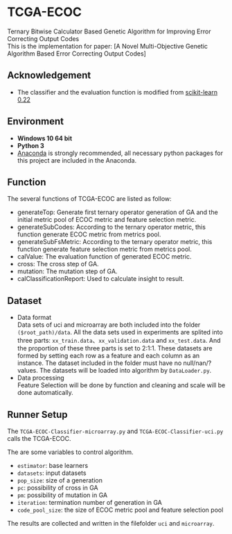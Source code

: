 # TCGA-ECOC
Ternary Bitwise Calculator Based Genetic Algorithm for Improving Error Correcting Output Codes  
This is the implementation for paper: [A Novel Multi-Objective Genetic Algorithm Based Error Correcting Output Codes]

## Acknowledgement
* The classifier and the evaluation function is modified from [scikit-learn 0.22](https://scikit-learn.org/stable/)

## Environment
* **Windows 10 64 bit**
* **Python 3**
* [Anaconda](https://www.anaconda.com/) is strongly recommended, all necessary python packages for this project are included in the Anaconda.

## Function
The several functions of TCGA-ECOC are listed as follow:  
* generateTop: Generate first ternary operator generation of GA and the initial metric pool of ECOC metric and feature selection metric.
* generateSubCodes: According to the ternary operator metric, this function generate ECOC metric from metrics pool.
* generateSubFsMetric: According to the ternary operator metric, this function generate feature selection metric from metrics pool.
* calValue: The evaluation function of generated ECOC metric.
* cross: The cross step of GA.
* mutation: The mutation step of GA.
* calClassificationReport: Used to calculate insight to result.

## Dataset
* Data format  
Data sets of uci and microarray are both included into the folder `($root_path)/data`.
All the data sets used in experiments are splited into three parts: `xx_train.data`、`xx_validation.data` and `xx_test.data`. And the proportion of these three parts is set to 2:1:1.
These datasets are formed by setting each row as a feature and each column as an instance.
The dataset included in the folder must have no null/nan/? values.
The datasets will be loaded into algorithm by `DataLoader.py`.
* Data processing  
Feature Selection will be done by function and cleaning and scale will be done automatically.

## Runner Setup
The `TCGA-ECOC-Classifier-microarray.py` and `TCGA-ECOC-Classifier-uci.py` calls the TCGA-ECOC.  
  
The are some variables to control algorithm.
* `estimator`: base learners
* `datasets`: input datasets
* `pop_size`: size of a generation
* `pc`: possibility of cross in GA
* `pm`: possibility of mutation in GA
* `iteration`: termination number of generation in GA
* `code_pool_size`: the size of ECOC metric pool and feature selection pool

The results are collected and written in the filefolder `uci` and `microarray`.
